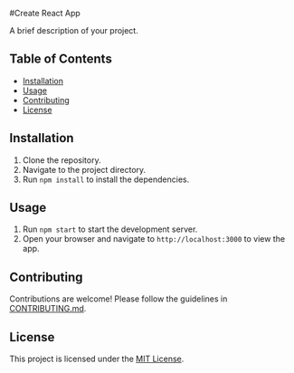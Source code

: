 #Create React App

A brief description of your project.

## Table of Contents

- [Installation](#installation)
- [Usage](#usage)
- [Contributing](#contributing)
- [License](#license)

## Installation

1. Clone the repository.
2. Navigate to the project directory.
3. Run `npm install` to install the dependencies.

## Usage

1. Run `npm start` to start the development server.
2. Open your browser and navigate to `http://localhost:3000` to view the app.

## Contributing

Contributions are welcome! Please follow the guidelines in [CONTRIBUTING.md](CONTRIBUTING.md).

## License

This project is licensed under the [MIT License](LICENSE).
